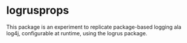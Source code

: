 # logrusprops

This package is an experiment to replicate package-based logging ala log4j, configurable at runtime, using the logrus package.
